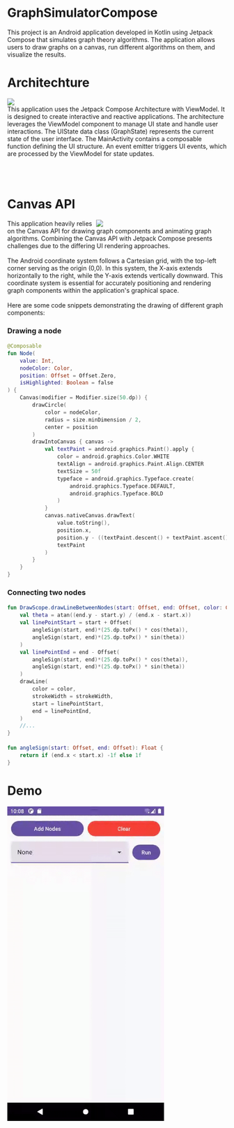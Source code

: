 # GraphSimulatorCompose
This project is an Android application developed in Kotlin using Jetpack Compose that simulates graph theory algorithms. The application allows users to draw graphs on a canvas, run different algorithms on them, and visualize the results.

# Architechture
<img src="https://miro.medium.com/v2/resize:fit:1200/1*ol7iY_f4OiFSxO7qhfGqiw.png" align="left" width="500">
This application uses the Jetpack Compose Architecture with ViewModel. It is designed to create interactive and reactive applications. The architecture leverages the ViewModel component to manage UI state and handle user interactions. The UIState data class (GraphState) represents the current state of the user interface. The MainActivity contains a composable function defining the UI structure. An event emitter triggers UI events, which are processed by the ViewModel for state updates.
<br>
<br>
<br>
<br>

# Canvas API
<img src="https://developer.android.com/static/images/jetpack/compose/graphics/introduction/compose_coordinate_system_drawing.png" align="right" width="300">
This application heavily relies on the Canvas API for drawing graph components and animating graph algorithms. Combining the Canvas API with Jetpack Compose presents challenges due to the differing UI rendering approaches.
<br>
<br>
The Android coordinate system follows a Cartesian grid, with the top-left corner serving as the origin (0,0). In this system, the X-axis extends horizontally to the right, while the Y-axis extends vertically downward. This coordinate system is essential for accurately positioning and rendering graph components within the application's graphical space.
<br>
<br>
Here are some code snippets demonstrating the drawing of different graph components:

### Drawing a node
```kotlin
@Composable
fun Node(
    value: Int,
    nodeColor: Color,
    position: Offset = Offset.Zero,
    isHighlighted: Boolean = false
) {
    Canvas(modifier = Modifier.size(50.dp)) {
        drawCircle(
            color = nodeColor,
            radius = size.minDimension / 2,
            center = position
        )
        drawIntoCanvas { canvas ->
            val textPaint = android.graphics.Paint().apply {
                color = android.graphics.Color.WHITE
                textAlign = android.graphics.Paint.Align.CENTER
                textSize = 50f
                typeface = android.graphics.Typeface.create(
                    android.graphics.Typeface.DEFAULT,
                    android.graphics.Typeface.BOLD
                )
            }
            canvas.nativeCanvas.drawText(
                value.toString(),
                position.x,
                position.y - ((textPaint.descent() + textPaint.ascent()) / 2),
                textPaint
            )
        }
    }
}
```

### Connecting two nodes
```kotlin
fun DrawScope.drawLineBetweenNodes(start: Offset, end: Offset, color: Color, strokeWidth: Float) {
    val theta = atan((end.y - start.y) / (end.x - start.x))
    val linePointStart = start + Offset(
        angleSign(start, end)*(25.dp.toPx() * cos(theta)),
        angleSign(start, end)*(25.dp.toPx() * sin(theta))
    )
    val linePointEnd = end - Offset(
        angleSign(start, end)*(25.dp.toPx() * cos(theta)),
        angleSign(start, end)*(25.dp.toPx() * sin(theta))
    )
    drawLine(
        color = color,
        strokeWidth = strokeWidth,
        start = linePointStart,
        end = linePointEnd,
    )
    //...
}

fun angleSign(start: Offset, end: Offset): Float {
    return if (end.x < start.x) -1f else 1f
}
```

# Demo
<img src="https://github.com/Anass001/GraphSimulatorCompose/blob/master/demo.gif" align="left" width="360">
